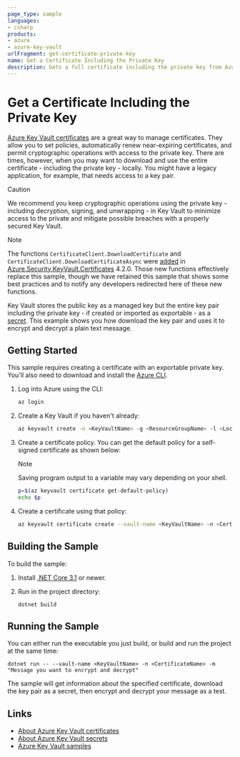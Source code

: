 ```yaml
---
page_type: sample
languages:
- csharp
products:
- azure
- azure-key-vault
urlFragment: get-certificate-private-key
name: Get a Certificate Including the Private Key
description: Gets a full certificate including the private key from Azure Key Vault.
---
```


# Get a Certificate Including the Private Key

[Azure Key Vault certificates][azure-keyvault-certificates] are a great way to manage certificates. They allow you to set policies, automatically renew near-expiring certificates, and permit cryptographic operations with access to the private key. There are times, however, when you may want to download and use the entire certificate - including the private key - locally. You might have a legacy application, for example, that needs access to a key pair.

> [!CAUTION]
> We recommend you keep cryptographic operations using the private key - including decryption, signing, and unwrapping - in Key Vault to minimize access to the private and mitigate possible breaches with a properly secured Key Vault.

> [!NOTE]
> The functions `CertificateClient.DownloadCertificate` and `CertificateClient.DownloadCertificateAsync` were [added](https://github.com/Azure/azure-sdk-for-net/blob/main/sdk/keyvault/Azure.Security.KeyVault.Certificates/CHANGELOG.md#420-2021-06-15) in [Azure.Security.KeyVault.Certificates](https://www.nuget.org/packages/Azure.Security.KeyVault.Certificates/4.2.0) 4.2.0. Those new functions effectively replace this sample, though we have retained this sample that shows some best practices and to notify any developers redirected here of these new functions.

Key Vault stores the public key as a managed key but the entire key pair including the private key - if created or imported as exportable - as a [secret][azure-keyvault-secrets]. This example shows you how download the key pair and uses it to encrypt and decrypt a plain text message.

## Getting Started

This sample requires creating a certificate with an exportable private key. You'll also need to download and install the [Azure CLI](https://aka.ms/azure-cli).

1. Log into Azure using the CLI:

   ```bash
   az login
   ```

2. Create a Key Vault if you haven't already:

   ```bash
   az keyvault create -n <KeyVaultName> -g <ResourceGroupName> -l <Location>
   ```

3. Create a certificate policy. You can get the default policy for a self-signed certificate as shown below:

   > [!NOTE]
   > Saving program output to a variable may vary depending on your shell.

   ```bash
   p=$(az keyvault certificate get-default-policy)
   echo $p
   ```

4. Create a certificate using that policy:

   ```bash
   az keyvault certificate create --vault-name <KeyVaultName> -n <CertificateName> -p "$p"
   ```

## Building the Sample

To build the sample:

1. Install [.NET Core 3.1](https://dot.net) or newer.

2. Run in the project directory:

   ```dotnetcli
   dotnet build
   ```

## Running the Sample

You can either run the executable you just build, or build and run the project at the same time:

```dotnetcli
dotnet run -- --vault-name <KeyVaultName> -n <CertificateName> -m "Message you want to encrypt and decrypt"
```

The sample will get information about the specified certificate, download the key pair as a secret, then encrypt and decrypt your message as a test.

## Links

- [About Azure Key Vault certificates][azure-keyvault-certificates]
- [About Azure Key Vault secrets][azure-keyvault-secrets]
- [Azure Key Vault samples](https://aka.ms/azsdk/net/keyvault/samples)

[azure-keyvault-certificates]: https://docs.microsoft.com/azure/key-vault/certificates/about-certificates
[azure-keyvault-secrets]: https://docs.microsoft.com/azure/key-vault/secrets/about-secrets
